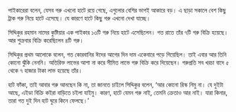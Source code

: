 পাইকারেরা বলেন, যেসব গরু এখনো হাটে রয়ে গেছে, এগুলোর বেশির ভাগই আকারে বড়। এ ছাড়া সকালে বেশ কিছু ট্রাক গরু নিয়ে হাটে এসেছে। যে কারণে হাটে কিছু গরু এখনো দেখা যাচ্ছে।

সিদ্দিকুর রহমান নামের কুষ্টিয়ার এক পাইকার ১৩টি গরু নিয়ে হাটে এসেছিলেন। গত রাতে তাঁর ৭টি গরু বিক্রি হয়েছে। আর শুক্রবার বিক্রি করেছিলেন ৪টি গরু।

সিদ্দিকুর প্রথম আলোকে বলেন, গত কোরবানির ঈদের আগের দিন দাম একেবারে পড়ে গিয়েছিল। তাই এবার আর তিনি কোনো ঝুঁকি নেননি। অতিরিক্ত লাভের আশা না করে সীমিত লাভে গরু বিক্রি করে দিয়েছেন। গরুপ্রতি সব খরচা বাদে ৫ থেকে ৭ হাজার টাকা লাভ হয়েছে তাঁর।

হাট ফাঁকা, তাই আবার গরু আনছেন কি না, তা জানতে চাইলে সিদ্দিকুর বলেন, ‘আর কোনো রিস্ক নিমু না। যে দুইটা আছে, এইডা বিক্রি কইরা বাড়িতে চইলা যাইমু। কারণ, হাটে যেমন গরু নাই, তেমনি ক্রেতাও আর নাই। যারা কিনার, তারা গত দুই দিন হাট ঘুরে কিনে ফেলছে।’
